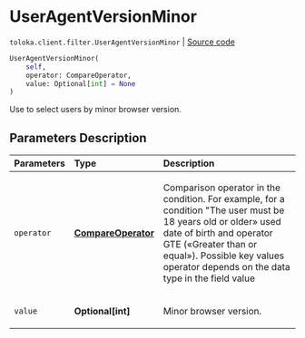 # UserAgentVersionMinor
`toloka.client.filter.UserAgentVersionMinor` | [Source code](https://github.com/Toloka/toloka-kit/blob/v0.1.25/src/client/filter.py#L635)

```python
UserAgentVersionMinor(
    self,
    operator: CompareOperator,
    value: Optional[int] = None
)
```

Use to select users by minor browser version.

## Parameters Description

| Parameters | Type | Description |
| :----------| :----| :-----------|
`operator`|**[CompareOperator](toloka.client.primitives.operators.CompareOperator.md)**|<p>Comparison operator in the condition. For example, for a condition &quot;The user must be 18 years old or older» used date of birth and operator GTE («Greater than or equal»). Possible key values operator depends on the data type in the field value</p>
`value`|**Optional\[int\]**|<p>Minor browser version.</p>
